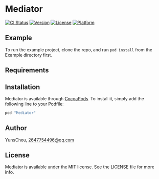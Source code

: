 # Mediator

[![CI Status](http://img.shields.io/travis/YunsChou/Mediator.svg?style=flat)](https://travis-ci.org/YunsChou/Mediator)
[![Version](https://img.shields.io/cocoapods/v/Mediator.svg?style=flat)](http://cocoapods.org/pods/Mediator)
[![License](https://img.shields.io/cocoapods/l/Mediator.svg?style=flat)](http://cocoapods.org/pods/Mediator)
[![Platform](https://img.shields.io/cocoapods/p/Mediator.svg?style=flat)](http://cocoapods.org/pods/Mediator)

## Example

To run the example project, clone the repo, and run `pod install` from the Example directory first.

## Requirements

## Installation

Mediator is available through [CocoaPods](http://cocoapods.org). To install
it, simply add the following line to your Podfile:

```ruby
pod "Mediator"
```

## Author

YunsChou, 2647754496@qq.com

## License

Mediator is available under the MIT license. See the LICENSE file for more info.
